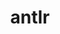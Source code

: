---
title: "antlr"
layout: cache
categories: [package, develop]
meta: {"versions": ["2.7.7"], "compilers": ["gcc@=10.3.0", "gcc@=11.4.0", "gcc@=9.4.0", "oneapi@=2024.0.0"], "oss": ["sle_hpc15", "ubuntu20.04", "ubuntu22.04"], "platforms": ["linux"], "targets": ["aarch64", "neoverse_v1", "neoverse_v2", "ppc64le", "x86_64_v3", "x86_64_v4"], "stacks": ["e4s", "e4s-aarch64", "e4s-cray-sles", "e4s-neoverse-v2", "e4s-neoverse_v1", "e4s-oneapi", "e4s-power", "root"], "num_specs": 7, "num_specs_by_stack": {"root": 7, "e4s-cray-sles": 1, "e4s-neoverse_v1": 1, "e4s-power": 1, "e4s": 1, "e4s-aarch64": 1, "e4s-neoverse-v2": 1, "e4s-oneapi": 1}}
spec_details: [{"hash": "mgrck4tnj54utdvup7rmfddts3re6aij", "compiler": "gcc@=10.3.0", "versions": ["2.7.7"], "os": "sle_hpc15", "platform": "linux", "target": "x86_64_v4", "variants": ["build_system=autotools", "+cxx", "~java", "patches=33897ad", "~pic", "~python"], "stacks": ["root", "e4s-cray-sles"], "size": "-", "tarball": "https://binaries.spack.io/develop/build_cache/linux-sle_hpc15-x86_64_v4/gcc-10.3.0/antlr-2.7.7/linux-sle_hpc15-x86_64_v4-gcc-10.3.0-antlr-2.7.7-mgrck4tnj54utdvup7rmfddts3re6aij.spack"}, {"hash": "pujyzug7qcpvnea37cehrvxma5wmcugs", "compiler": "gcc@=11.4.0", "versions": ["2.7.7"], "os": "ubuntu20.04", "platform": "linux", "target": "neoverse_v1", "variants": ["build_system=autotools", "+cxx", "~java", "patches=33897ad", "~pic", "~python"], "stacks": ["root", "e4s-neoverse_v1"], "size": "-", "tarball": "https://binaries.spack.io/develop/build_cache/linux-ubuntu20.04-neoverse_v1/gcc-11.4.0/antlr-2.7.7/linux-ubuntu20.04-neoverse_v1-gcc-11.4.0-antlr-2.7.7-pujyzug7qcpvnea37cehrvxma5wmcugs.spack"}, {"hash": "222qjvfmpubgszrpo2qngwpddnoz4mge", "compiler": "gcc@=9.4.0", "versions": ["2.7.7"], "os": "ubuntu20.04", "platform": "linux", "target": "ppc64le", "variants": ["build_system=autotools", "+cxx", "~java", "patches=33897ad", "~pic", "~python"], "stacks": ["e4s-power", "root"], "size": "-", "tarball": "https://binaries.spack.io/develop/build_cache/linux-ubuntu20.04-ppc64le/gcc-9.4.0/antlr-2.7.7/linux-ubuntu20.04-ppc64le-gcc-9.4.0-antlr-2.7.7-222qjvfmpubgszrpo2qngwpddnoz4mge.spack"}, {"hash": "brfv45iz3bmt2hjutzs6v4qpvgrgdqa5", "compiler": "gcc@=11.4.0", "versions": ["2.7.7"], "os": "ubuntu20.04", "platform": "linux", "target": "x86_64_v3", "variants": ["build_system=autotools", "+cxx", "~java", "patches=33897ad", "~pic", "~python"], "stacks": ["root", "e4s"], "size": "-", "tarball": "https://binaries.spack.io/develop/build_cache/linux-ubuntu20.04-x86_64_v3/gcc-11.4.0/antlr-2.7.7/linux-ubuntu20.04-x86_64_v3-gcc-11.4.0-antlr-2.7.7-brfv45iz3bmt2hjutzs6v4qpvgrgdqa5.spack"}, {"hash": "lgkg262ccl6sbb5i7kkisafzvr5lyfuc", "compiler": "gcc@=11.4.0", "versions": ["2.7.7"], "os": "ubuntu22.04", "platform": "linux", "target": "aarch64", "variants": ["build_system=autotools", "+cxx", "~java", "patches=33897ad", "~pic", "~python"], "stacks": ["root", "e4s-aarch64"], "size": "-", "tarball": "https://binaries.spack.io/develop/build_cache/linux-ubuntu22.04-aarch64/gcc-11.4.0/antlr-2.7.7/linux-ubuntu22.04-aarch64-gcc-11.4.0-antlr-2.7.7-lgkg262ccl6sbb5i7kkisafzvr5lyfuc.spack"}, {"hash": "jzt7c6u2bowazs7bwjuwltugid6efqjd", "compiler": "gcc@=11.4.0", "versions": ["2.7.7"], "os": "ubuntu22.04", "platform": "linux", "target": "neoverse_v2", "variants": ["build_system=autotools", "+cxx", "~java", "patches=33897ad", "~pic", "~python"], "stacks": ["root", "e4s-neoverse-v2"], "size": "-", "tarball": "https://binaries.spack.io/develop/build_cache/linux-ubuntu22.04-neoverse_v2/gcc-11.4.0/antlr-2.7.7/linux-ubuntu22.04-neoverse_v2-gcc-11.4.0-antlr-2.7.7-jzt7c6u2bowazs7bwjuwltugid6efqjd.spack"}, {"hash": "pimnrwawpuq6gq62noolsidz3uodtpns", "compiler": "oneapi@=2024.0.0", "versions": ["2.7.7"], "os": "ubuntu22.04", "platform": "linux", "target": "x86_64_v3", "variants": ["build_system=autotools", "+cxx", "~java", "patches=33897ad", "~pic", "~python"], "stacks": ["root", "e4s-oneapi"], "size": "-", "tarball": "https://binaries.spack.io/develop/build_cache/linux-ubuntu22.04-x86_64_v3/oneapi-2024.0.0/antlr-2.7.7/linux-ubuntu22.04-x86_64_v3-oneapi-2024.0.0-antlr-2.7.7-pimnrwawpuq6gq62noolsidz3uodtpns.spack"}]
---